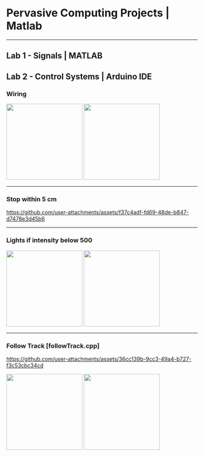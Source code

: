 # Pervasive Computing Projects | Matlab

---

## Lab 1 - Signals | MATLAB

 
 
## Lab 2 - Control Systems | Arduino IDE

### Wiring

<img src="https://github.com/user-attachments/assets/333b63ea-2d61-4282-bf44-4e5df071122d" width="200">
<img src="https://github.com/user-attachments/assets/8a402081-6bba-4477-b08a-0c4f74662abd" width="200">

---

### Stop within 5 cm


https://github.com/user-attachments/assets/f37c4adf-fd69-48de-b847-d7478e3d45b6

---

### Lights if intensity below 500

<img src="https://github.com/user-attachments/assets/61a4640a-b954-45ef-ad30-1966b7952df0" width="200">
<img src="https://github.com/user-attachments/assets/807588b4-6ac2-4d2d-9026-b42f9cb92835" width="200">

---

### Follow Track [followTrack.cpp]


https://github.com/user-attachments/assets/36cc139b-9cc3-49a4-b727-f3c53cbc34cd

<img src="https://github.com/user-attachments/assets/6a796747-c951-477c-b00e-d6cd4c4465b3" width="200">
<img src="https://github.com/user-attachments/assets/41356ede-e1b4-402f-991b-5575e3836bf7" width="200">

